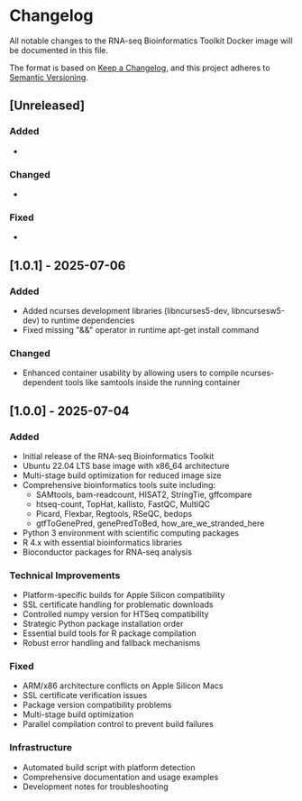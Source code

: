 # Changelog

All notable changes to the RNA-seq Bioinformatics Toolkit Docker image will be documented in this file.

The format is based on [Keep a Changelog](https://keepachangelog.com/en/1.0.0/),
and this project adheres to [Semantic Versioning](https://semver.org/spec/v2.0.0.html).

## [Unreleased]

### Added
- 

### Changed
- 

### Fixed
- 

## [1.0.1] - 2025-07-06

### Added
- Added ncurses development libraries (libncurses5-dev, libncursesw5-dev) to runtime dependencies
- Fixed missing "&&" operator in runtime apt-get install command

### Changed
- Enhanced container usability by allowing users to compile ncurses-dependent tools like samtools inside the running container

## [1.0.0] - 2025-07-04

### Added
- Initial release of the RNA-seq Bioinformatics Toolkit
- Ubuntu 22.04 LTS base image with x86_64 architecture
- Multi-stage build optimization for reduced image size
- Comprehensive bioinformatics tools suite including:
  - SAMtools, bam-readcount, HISAT2, StringTie, gffcompare
  - htseq-count, TopHat, kallisto, FastQC, MultiQC
  - Picard, Flexbar, Regtools, RSeQC, bedops
  - gtfToGenePred, genePredToBed, how_are_we_stranded_here
- Python 3 environment with scientific computing packages
- R 4.x with essential bioinformatics libraries
- Bioconductor packages for RNA-seq analysis

### Technical Improvements
- Platform-specific builds for Apple Silicon compatibility
- SSL certificate handling for problematic downloads
- Controlled numpy version for HTSeq compatibility
- Strategic Python package installation order
- Essential build tools for R package compilation
- Robust error handling and fallback mechanisms

### Fixed
- ARM/x86 architecture conflicts on Apple Silicon Macs
- SSL certificate verification issues
- Package version compatibility problems
- Multi-stage build optimization
- Parallel compilation control to prevent build failures

### Infrastructure
- Automated build script with platform detection
- Comprehensive documentation and usage examples
- Development notes for troubleshooting
